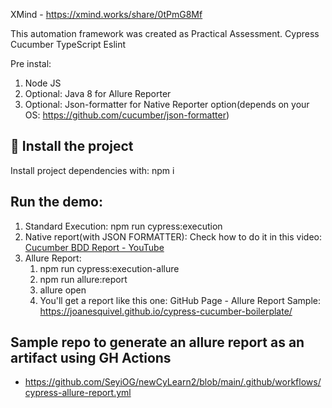 XMind - https://xmind.works/share/0tPmG8Mf

This automation framework was created as Practical Assessment.
Cypress
Cucumber
TypeScript
Eslint

Pre instal:

1. Node JS
2. Optional: Java 8 for Allure Reporter
3. Optional: Json-formatter for Native Reporter option(depends on your OS: https://github.com/cucumber/json-formatter)

## 🚀 Install the project

Install project dependencies with: npm i

## Run the demo:

1. Standard Execution: npm run cypress:execution
2. Native report(with JSON FORMATTER): Check how to do it in this video: [Cucumber BDD Report - YouTube](https://www.youtube.com/watch?v=5AGXK9cL2fs&t=2s&ab_channel=JoanMedia)
3. Allure Report:
   1. npm run cypress:execution-allure
   2. npm run allure:report
   3. allure open
   4. You'll get a report like this one: GitHub Page - Allure Report Sample: https://joanesquivel.github.io/cypress-cucumber-boilerplate/

## Sample repo to generate an allure report as an artifact using GH Actions

- https://github.com/SeyiOG/newCyLearn2/blob/main/.github/workflows/cypress-allure-report.yml
